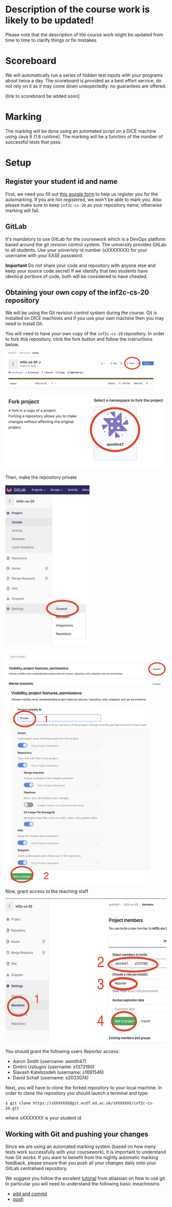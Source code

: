 # Description of the course work is likely to be updated! #

Please note that the description of the course work might be updated from time to time to clarify things or fix mistakes.

# Scoreboard #
We will automatically run a series of hidden test inputs with your programs about twice a day. The scoreboard is provided as a best effort service, do not rely on it as it may come down unexpectedly: no guarantees are offered. 

[link to scoreboard be added soon]


# Marking #

The marking will be done using an automated script on a DICE machine using Java 8 (1.8 runtime). The marking will be a function of the number of successful tests that pass.


# Setup #

## Register your student id and name

First, we need you fill out [this google form](https://docs.google.com/forms/d/e/1FAIpQLSelKOz1yZZKaqFSd67Lq6i2KoHFGYd1BnyPWGGBue4ar4DylQ/viewform?usp=sf_link)
to help us register you for the automarking. If you are not registered, we won't be able to mark you. Also please make sure to keep `inf2c-cs-20` as your repository name, otherwise marking will fail.

## GitLab ##
It's mandatory to use GitLab for the coursework which is a DevOps platform based around the git revision control system. The university provides GitLab to all students. Use your univeristy id number (sXXXXXXX) for your username with your EASE password.

**Important** Do not share your code and repository with anyone else and keep your source code secret! If we identify that two students have identical portions of code, both will be considered to have cheated.


## Obtaining your own copy of the inf2c-cs-20 repository
We will be using the Git revision control system during the course. Git is installed on DICE machines and if you use your own machine then you may need to install Git.

You will need to have your own copy of the `inf2c-cs-20` repository. In order to fork this repository, click the fork button and follow the instructions below.



![Forking the inf2c-cs-20 repository](./figures/gl_fork1.png "Forking this repository.")

<img src="./figures/gl_fork2.png" width="500" />

Then, make the repository private

<img src="./figures/gl_private1.png" height="500" />

![Making repository private](./figures/gl_private2.png "Making repository private.")

<img src="./figures/gl_private3.png" height="600" />

Now, grant access to the teaching staff

<img src="./figures/gl_permissions1.png" height="450" />

You should grant the following users *Reporter* access:
  * Aaron Smith (username: asmith47)
  * Dmitrii Ustiugov (username: s1373190)  
  * Siavash Katebzadeh (username: s1691546)  
  * David Schall (username: s2033074)  

Next, you will have to clone the forked repository to your local machine. In order to clone the repository you should launch a terminal and type:

```
$ git clone https://sXXXXXXX@git.ecdf.ed.ac.uk/sXXXXXXX/inf2c-cs-20.git
```

where sXXXXXXX is your student id


## Working with Git and pushing your changes

Since we are using an automated marking system (based on how many tests work successfully with your coursework), it is important to understand how Git works. If you want to benefit from the nightly automatic marking feedback, please ensure that you push all your changes daily onto your GitLab centralised repository.

We suggest you follow the excelent [tutorial](https://www.atlassian.com/git/tutorials/what-is-version-control) from atlassian on how to use git. In particular you will need to understand the following basic meachnisms:

* [add and commit](https://www.atlassian.com/git/tutorials/saving-changes)
* [push](https://www.atlassian.com/git/tutorials/syncing/git-push)

